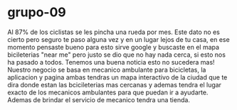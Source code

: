 # grupo-09
Al 87% de los ciclistas se les pincha una rueda por mes. Este dato no es cierto pero seguro te paso alguna vez y en un lugar lejos de tu casa, en ese momento pensaste bueno para esto sirve google y buscaste en el mapa bicileterias "near me" pero justo se dio que no hay nada cerca, si esto nos ha pasado a todos. Tenemos una buena noticia esto no sucedera mas! Nuestro negocio se basa en mecanico ambulante para bicicletas, la aplicacion y pagina ambas tendras un mapa interactivo de la ciudad que te dira donde estan las bcicileterias mas cercanas y ademas tendra el lugar exacto de los mecanicos ambulantes para que puedan ir a ayudarte. Ademas de brindar el servicio de mecanico tendra una tienda.